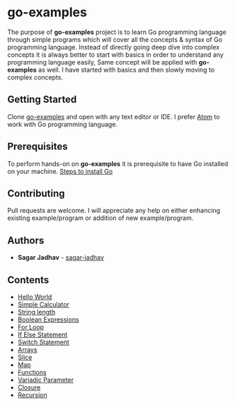 # go-examples

The purpose of **go-examples** project is to learn Go programming language through simple programs which will  cover all the concepts & syntax of Go programming language. Instead of directly going deep dive into complex concepts it is always better to start with basics in order to understand any programming language easily, Same concept will be applied with **go-examples** as well. I have started with basics and then slowly moving to complex concepts.  

## Getting Started
Clone [go-examples](git@github.com:sagar-jadhav/go-examples.git) and open with any text editor or IDE. I prefer [Atom](https://atom.io/) to work with Go programming language.

## Prerequisites

To perform hands-on on **go-examples** it is prerequisite to have Go installed on your machine.
[Steps to install Go](https://golang.org/doc/install?download)

## Contributing

Pull requests are welcome. I will appreciate any help on either enhancing existing example/program or addition of new example/program.

## Authors

* **Sagar Jadhav** - [sagar-jadhav](https://github.com/sagar-jadhav)

## Contents

* [Hello World](https://github.com/sagar-jadhav/go-examples/blob/master/src/hello-world.go)
* [Simple Calculator](https://github.com/sagar-jadhav/go-examples/blob/master/src/simple-calculator.go)
* [String length](https://github.com/sagar-jadhav/go-examples/blob/master/src/string-length.go)
* [Boolean Expressions](https://github.com/sagar-jadhav/go-examples/blob/master/src/boolean-expressions.go)
* [For Loop](https://github.com/sagar-jadhav/go-examples/blob/master/src/for-loop.go)
* [If Else Statement](https://github.com/sagar-jadhav/go-examples/blob/master/src/if-elseif-else.go)
* [Switch Statement](https://github.com/sagar-jadhav/go-examples/blob/master/src/switch.go)
* [Arrays](https://github.com/sagar-jadhav/go-examples/blob/master/src/arrays.go)
* [Slice](https://github.com/sagar-jadhav/go-examples/blob/master/src/slice.go)
* [Map](https://github.com/sagar-jadhav/go-examples/blob/master/src/map.go)
* [Functions](https://github.com/sagar-jadhav/go-examples/blob/master/src/function.go)
* [Variadic Parameter](https://github.com/sagar-jadhav/go-examples/blob/master/src/variadic.go)
* [Closure](https://github.com/sagar-jadhav/go-examples/blob/master/src/closure.go)
* [Recursion](https://github.com/sagar-jadhav/go-examples/blob/master/src/recursion.go)
